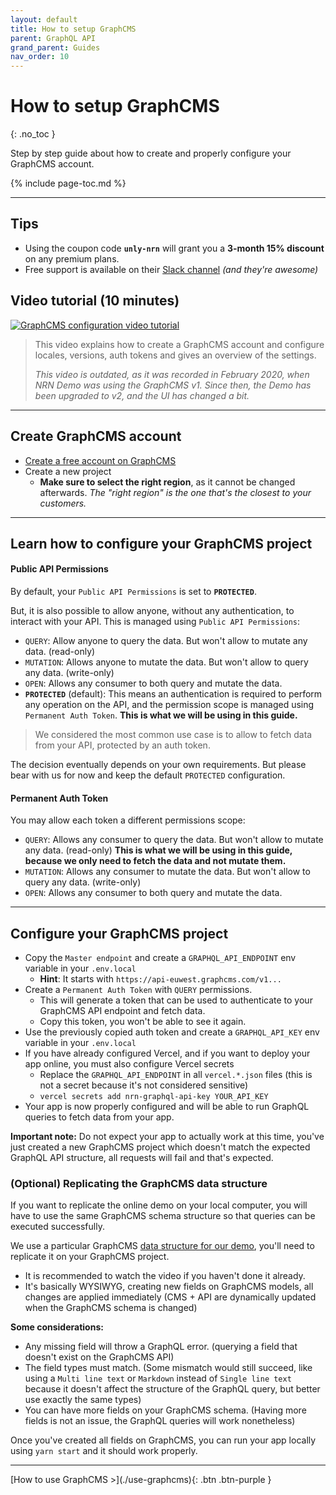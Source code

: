 ```yaml
---
layout: default
title: How to setup GraphCMS
parent: GraphQL API
grand_parent: Guides
nav_order: 10
---
```


# How to setup GraphCMS
{: .no_toc }

<div class="code-example" markdown="1">
Step by step guide about how to create and properly configure your GraphCMS account.
</div>

{% include page-toc.md %}

---

## Tips

- Using the coupon code **`unly-nrn`** will grant you a **3-month 15% discount** on any premium plans.
- Free support is available on their [Slack channel](https://graphcms.slack.com) _(and they're awesome)_

## Video tutorial (10 minutes)

[![GraphCMS configuration video tutorial](https://img.youtube.com/vi/ig5a7LXTiBM/maxresdefault.jpg)](http://youtu.be/ig5a7LXTiBM?hd=1)

> This video explains how to create a GraphCMS account and configure locales, versions, auth tokens and gives an overview of the settings.
>
> _This video is outdated, as it was recorded in February 2020, when NRN Demo was using the GraphCMS v1. Since then, the Demo has been upgraded to v2, and the UI has changed a bit._

---

## Create GraphCMS account

- [Create a free account on GraphCMS](https://graphcms.com/?ref=unly-nrn)
- Create a new project
    - **Make sure to select the right region**, as it cannot be changed afterwards.
    _The "right region" is the one that's the closest to your customers._

---

## Learn how to configure your GraphCMS project

#### Public API Permissions

By default, your `Public API Permissions` is set to **`PROTECTED`**.

But, it is also possible to allow anyone, without any authentication, to interact with your API.
This is managed using `Public API Permissions`:
- `QUERY`: Allow anyone to query the data. But won't allow to mutate any data. (read-only)
- `MUTATION`: Allows anyone to mutate the data. But won't allow to query any data. (write-only)
- `OPEN`: Allows any consumer to both query and mutate the data.
- **`PROTECTED`** (default): This means an authentication is required to perform any operation on the API, and the permission scope is managed using `Permanent Auth Token`.
    **This is what we will be using in this guide.**

> We considered the most common use case is to allow to fetch data from your API, protected by an auth token.

The decision eventually depends on your own requirements. But please bear with us for now and keep the default `PROTECTED` configuration.

#### Permanent Auth Token

You may allow each token a different permissions scope:
- `QUERY`: Allows any consumer to query the data. But won't allow to mutate any data. (read-only)
    **This is what we will be using in this guide, because we only need to fetch the data and not mutate them.**
- `MUTATION`: Allows any consumer to mutate the data. But won't allow to query any data. (write-only)
- `OPEN`: Allows any consumer to both query and mutate the data.

---

## Configure your GraphCMS project

- Copy the `Master endpoint` and create a `GRAPHQL_API_ENDPOINT` env variable in your `.env.local`
    - **Hint**: It starts with `https://api-euwest.graphcms.com/v1...`
- Create a `Permanent Auth Token` with `QUERY` permissions.
    - This will generate a token that can be used to authenticate to your GraphCMS API endpoint and fetch data.
    - Copy this token, you won't be able to see it again.
- Use the previously copied auth token and create a `GRAPHQL_API_KEY` env variable in your `.env.local`
- If you have already configured Vercel, and if you want to deploy your app online, you must also configure Vercel secrets
    - Replace the `GRAPHQL_API_ENDPOINT` in all `vercel.*.json` files (this is not a secret because it's not considered sensitive)
    - `vercel secrets add nrn-graphql-api-key YOUR_API_KEY`
- Your app is now properly configured and will be able to run GraphQL queries to fetch data from your app.

**Important note:**
Do not expect your app to actually work at this time, you've just created a new GraphCMS project which doesn't match the expected GraphQL API structure, all requests will fail and that's expected.

### (Optional) Replicating the GraphCMS data structure

If you want to replicate the online demo on your local computer, you will have to use the same GraphCMS schema structure so that queries can be executed successfully.

We use a particular GraphCMS [data structure for our demo](../../reference/demo-database-structure), you'll need to replicate it on your GraphCMS project.
- It is recommended to watch the video if you haven't done it already.
- It's basically WYSIWYG, creating new fields on GraphCMS models, all changes are applied immediately (CMS + API are dynamically updated when the GraphCMS schema is changed)

**Some considerations:**
- Any missing field will throw a GraphQL error. (querying a field that doesn't exist on the GraphCMS API)
- The field types must match. (Some mismatch would still succeed, like using a `Multi line text` or `Markdown` instead of `Single line text` because it doesn't affect the structure of the GraphQL query, but better use exactly the same types)
- You can have more fields on your GraphCMS schema. (Having more fields is not an issue, the GraphQL queries will work nonetheless)

Once you've created all fields on GraphCMS, you can run your app locally using `yarn start` and it should work properly.

---

<div class="pagination-section space-even">
    <span class="fs-4" markdown="1">
    [How to use GraphCMS >](./use-graphcms){: .btn .btn-purple }
    </span>
</div>
